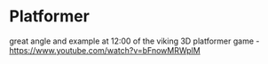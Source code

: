 # Platformer

great angle and example at 12:00 of the viking 3D platformer game - https://www.youtube.com/watch?v=bFnowMRWplM


